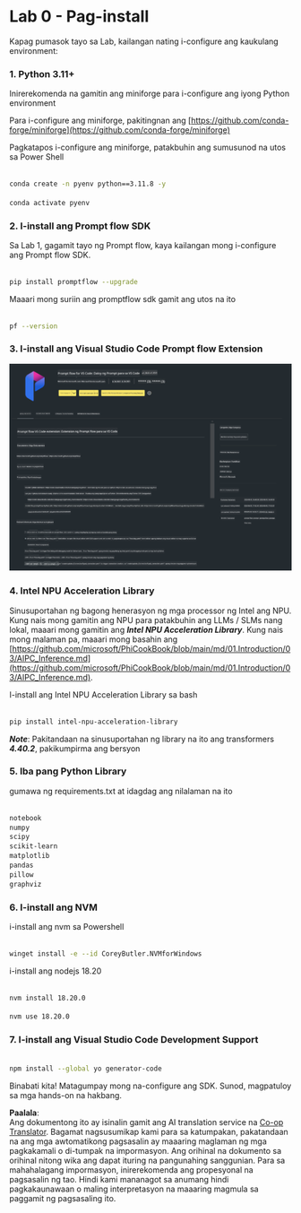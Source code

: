 <!--
CO_OP_TRANSLATOR_METADATA:
{
  "original_hash": "a4ef39027902e82f2c33d568d2a2259a",
  "translation_date": "2025-07-17T03:51:58+00:00",
  "source_file": "md/02.Application/02.Code/Phi3/VSCodeExt/HOL/AIPC/01.Installations.md",
  "language_code": "tl"
}
-->
# **Lab 0 - Pag-install**

Kapag pumasok tayo sa Lab, kailangan nating i-configure ang kaukulang environment:


### **1. Python 3.11+**

Inirerekomenda na gamitin ang miniforge para i-configure ang iyong Python environment

Para i-configure ang miniforge, pakitingnan ang [https://github.com/conda-forge/miniforge](https://github.com/conda-forge/miniforge)

Pagkatapos i-configure ang miniforge, patakbuhin ang sumusunod na utos sa Power Shell

```bash

conda create -n pyenv python==3.11.8 -y

conda activate pyenv

```


### **2. I-install ang Prompt flow SDK**

Sa Lab 1, gagamit tayo ng Prompt flow, kaya kailangan mong i-configure ang Prompt flow SDK.

```bash

pip install promptflow --upgrade

```

Maaari mong suriin ang promptflow sdk gamit ang utos na ito


```bash

pf --version

```

### **3. I-install ang Visual Studio Code Prompt flow Extension**

![pf](../../../../../../../../../translated_images/pf_ext.8cf76b5846e9b8562b0dd276004237b3ff3797066b9f912d39c0ae6c88b35878.tl.png)


### **4. Intel NPU Acceleration Library**

Sinusuportahan ng bagong henerasyon ng mga processor ng Intel ang NPU. Kung nais mong gamitin ang NPU para patakbuhin ang LLMs / SLMs nang lokal, maaari mong gamitin ang ***Intel NPU Acceleration Library***. Kung nais mong malaman pa, maaari mong basahin ang [https://github.com/microsoft/PhiCookBook/blob/main/md/01.Introduction/03/AIPC_Inference.md](https://github.com/microsoft/PhiCookBook/blob/main/md/01.Introduction/03/AIPC_Inference.md).

I-install ang Intel NPU Acceleration Library sa bash


```bash

pip install intel-npu-acceleration-library

```

***Note***: Pakitandaan na sinusuportahan ng library na ito ang transformers ***4.40.2***, pakikumpirma ang bersyon


### **5. Iba pang Python Library**


gumawa ng requirements.txt at idagdag ang nilalaman na ito

```txt

notebook
numpy 
scipy 
scikit-learn 
matplotlib 
pandas 
pillow 
graphviz

```


### **6. I-install ang NVM**

i-install ang nvm sa Powershell


```bash

winget install -e --id CoreyButler.NVMforWindows

```

i-install ang nodejs 18.20


```bash

nvm install 18.20.0

nvm use 18.20.0

```

### **7. I-install ang Visual Studio Code Development Support**


```bash

npm install --global yo generator-code

```

Binabati kita! Matagumpay mong na-configure ang SDK. Sunod, magpatuloy sa mga hands-on na hakbang.

**Paalala**:  
Ang dokumentong ito ay isinalin gamit ang AI translation service na [Co-op Translator](https://github.com/Azure/co-op-translator). Bagamat nagsusumikap kami para sa katumpakan, pakatandaan na ang mga awtomatikong pagsasalin ay maaaring maglaman ng mga pagkakamali o di-tumpak na impormasyon. Ang orihinal na dokumento sa orihinal nitong wika ang dapat ituring na pangunahing sanggunian. Para sa mahahalagang impormasyon, inirerekomenda ang propesyonal na pagsasalin ng tao. Hindi kami mananagot sa anumang hindi pagkakaunawaan o maling interpretasyon na maaaring magmula sa paggamit ng pagsasaling ito.